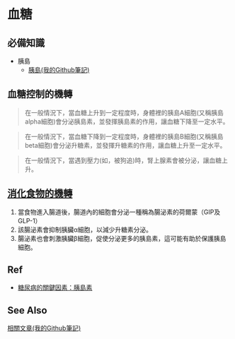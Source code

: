 # 血糖
## 必備知識
+ 胰島
  - [胰島(我的Github筆記)](https://github.com/40843245/medical/blob/main/disease/diabetes/pancreatic%20islet_ch.md)

## 血糖控制的機轉
> 在一般情況下，當血糖上升到一定程度時，身體裡的胰島A細胞(又稱胰島alpha細胞)會分泌胰島素，並發揮胰島素的作用，讓血糖下降至一定水平。

> 在一般情況下，當血糖下降到一定程度時，身體裡的胰島B細胞(又稱胰島beta細胞)會分泌升糖素，並發揮升糖素的作用，讓血糖上升至一定水平。

> 在一般情況下，當遇到壓力(如，被狗追)時，腎上腺素會被分泌，讓血糖上升。


## [消化食物的機轉](https://www.commonhealth.com.tw/diabetes/article/66)

1. 當食物進入腸道後，腸道內的細胞會分泌一種稱為腸泌素的荷爾蒙（GIP及GLP-1）
2. 該腸泌素會抑制胰臟α細胞，以減少升糖素分泌。
3. 腸泌素也會刺激胰臟β細胞，促使分泌更多的胰島素，這可能有助於保護胰島細胞。

## Ref
+ [糖尿病的關鍵因素：胰島素](https://www.commonhealth.com.tw/diabetes/article/66)

## See Also
[相關文章(我的Github筆記)](https://github.com/40843245/medical/tree/main/disease/diabetes)
